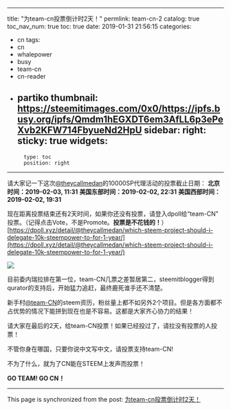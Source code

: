 
---
title: "为team-cn投票倒计时2天！"
permlink: team-cn-2
catalog: true
toc_nav_num: true
toc: true
date: 2019-01-31 21:56:15
categories:
- cn
tags:
- cn
- whalepower
- busy
- team-cn
- cn-reader
- partiko
thumbnail: https://steemitimages.com/0x0/https://ipfs.busy.org/ipfs/Qmdm1hEGXDT6em3AfLL6p3ePeXvb2KFW714FbyueNd2HpU
sidebar:
    right:
        sticky: true
widgets:
    -
        type: toc
        position: right
---


请大家记一下这次[@theycallmedan](https://steemit.com/@theycallmedan)的10000SP代理活动的投票截止日期：
**北京时间：2019-02-03, 11:31**
**美国东部时间：2019-02-02, 22:31**
**美国西部时间：2019-02-02, 19:31**

现在距离投票结束还有2天时间，如果你还没有投票，请登入dpoll给“team-CN" 投票。（记得点击Vote，不是Promote。**投票是不花钱的！**）
[https://dpoll.xyz/detail/@theycallmedan/which-steem-project-should-i-delegate-10k-steempower-to-for-1-year/](https://dpoll.xyz/detail/@theycallmedan/which-steem-project-should-i-delegate-10k-steempower-to-for-1-year/)

![](https://steemitimages.com/0x0/https://ipfs.busy.org/ipfs/Qmdm1hEGXDT6em3AfLL6p3ePeXvb2KFW714FbyueNd2HpU)

目前委内瑞拉排在第一位，team-CN几票之差暂居第二，steemitblogger得到qurator的支持后，开始猛力追赶，最终鹿死谁手还不清楚。

新手村[@team-CN](https://steemit.com/@team-CN)的steem资历，粉丝量上都不如另外2个项目。但是各方面都不占优势的情况下能拼到现在也是不容易。这都是大家齐心协力的结果！

请大家在最后的2天，给team-CN投票！如果已经投过了，请拉没有投票的人投票！

不管你身在哪国，只要你说中文写中文，请投票支持team-CN!

不为了什么，就为了CN能在STEEM上发声而投票！

**GO TEAM! GO CN！**

- - -

This page is synchronized from the post: [为team-cn投票倒计时2天！](https://steemit.com/@ericet/team-cn-2)
